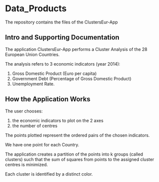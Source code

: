 # Data_Products
The repository contains the files of the ClustersEur-App

## Intro and Supporting Documentation

The application ClustersEur-App performs a Cluster Analysis of
the 28 European Union Countries.

The analysis refers to 3 economic indicators (year 2014):
  1. Gross Domestic Product (Euro per capita)
  2. Government Debt (Percentage of Gross Domestic Product)
  3. Unemployment Rate.
  
## How the Application Works

The user chooses: 
  1. the economic indicators to plot on the 2 axes
  2. the number of centres
  
The points plotted represent the ordered pairs of 
  the chosen indicators.

We have one point for each Country.

The application creates a partition of the points into
k groups (called clusters) such that the sum of squares from 
points to the assigned cluster centres is minimized.

Each cluster is identified by a distinct color.

